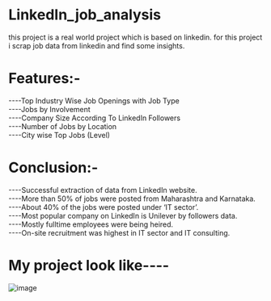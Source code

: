 # LinkedIn_job_analysis
this project is a real world project which is based on linkedin. for this project i scrap job data from linkedin and find some insights. 



# Features:-<br />
 ----Top Industry Wise Job Openings with Job Type <br />
 ----Jobs by Involvement<br />
 ----Company Size According To LinkedIn Followers<br />
 ----Number of Jobs by Location<br />
 ----City wise Top Jobs (Level)<br />
 
 
 # Conclusion:-<br />
----Successful extraction of data from LinkedIn website. <br />
----More than 50% of  jobs were posted from Maharashtra and Karnataka. <br />
----About 40% of the jobs were posted under ‘IT sector’. <br />
----Most popular company on LinkedIn is Unilever by followers data. <br />
----Mostly fulltime employees were being heired. <br />
----On-site recruitment was highest in IT sector and IT consulting. <br />


 
 # My project look like----
![image](https://user-images.githubusercontent.com/90344769/193395841-bc588257-7a86-47ee-8e0c-23df95f070c8.png)
